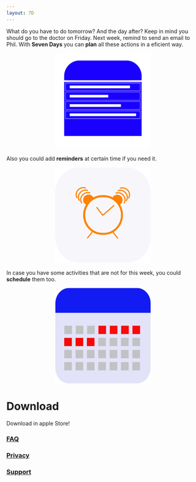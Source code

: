 ```yaml
---
layout: 7D
---
```


What do you have to do tomorrow? And the day after? Keep in mind you should go to the doctor on Friday. Next week, remind to send an email to Phil. With **Seven Days** you can **plan** all these actions in a eficient way. 

<p align="center">
  <img src="./assets/Onboarding_plan.png" width="250" height="250">
</p>

Also you could add **reminders** at certain time if you need it.

<p align="center">
  <img src="./assets/Onboarding_reminder.png" width="250" height="250">
</p>

In case you have some activities that are not for this week, you could **schedule** them too.
<p align="center">
  <img src="./assets/Onboarding_Calendar.png" width="250" height="250">
</p>


# Download
Download in apple Store!

### [FAQ](./faq.html)

### [Privacy](./privacy.html)

### [Support](./support.html)
